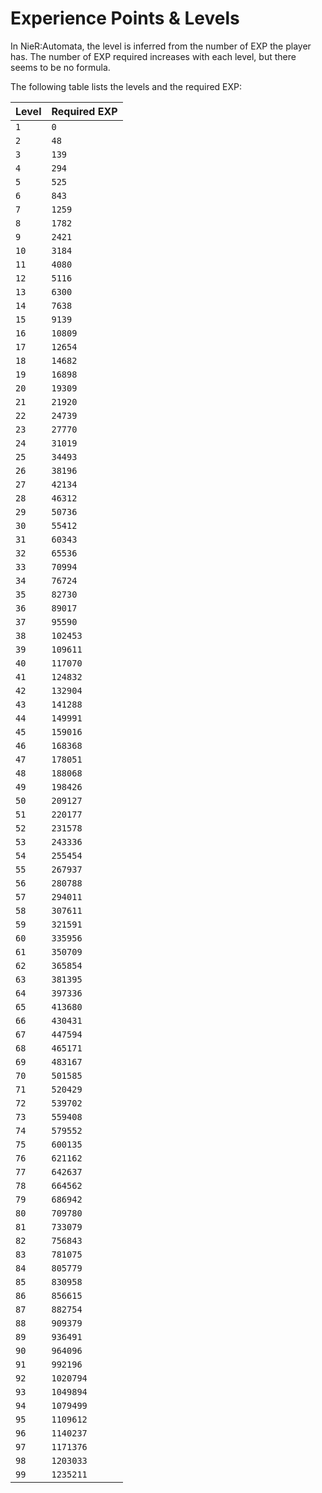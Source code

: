 # Experience Points & Levels

In NieR:Automata, the level is inferred from the number of EXP the player has.
The number of EXP required increases with each level, but there seems to be no
formula.

The following table lists the levels and the required EXP:

| Level | Required EXP |
| ----- | ------------ |
| `1`   | `0`          |
| `2`   | `48`         |
| `3`   | `139`        |
| `4`   | `294`        |
| `5`   | `525`        |
| `6`   | `843`        |
| `7`   | `1259`       |
| `8`   | `1782`       |
| `9`   | `2421`       |
| `10`  | `3184`       |
| `11`  | `4080`       |
| `12`  | `5116`       |
| `13`  | `6300`       |
| `14`  | `7638`       |
| `15`  | `9139`       |
| `16`  | `10809`      |
| `17`  | `12654`      |
| `18`  | `14682`      |
| `19`  | `16898`      |
| `20`  | `19309`      |
| `21`  | `21920`      |
| `22`  | `24739`      |
| `23`  | `27770`      |
| `24`  | `31019`      |
| `25`  | `34493`      |
| `26`  | `38196`      |
| `27`  | `42134`      |
| `28`  | `46312`      |
| `29`  | `50736`      |
| `30`  | `55412`      |
| `31`  | `60343`      |
| `32`  | `65536`      |
| `33`  | `70994`      |
| `34`  | `76724`      |
| `35`  | `82730`      |
| `36`  | `89017`      |
| `37`  | `95590`      |
| `38`  | `102453`     |
| `39`  | `109611`     |
| `40`  | `117070`     |
| `41`  | `124832`     |
| `42`  | `132904`     |
| `43`  | `141288`     |
| `44`  | `149991`     |
| `45`  | `159016`     |
| `46`  | `168368`     |
| `47`  | `178051`     |
| `48`  | `188068`     |
| `49`  | `198426`     |
| `50`  | `209127`     |
| `51`  | `220177`     |
| `52`  | `231578`     |
| `53`  | `243336`     |
| `54`  | `255454`     |
| `55`  | `267937`     |
| `56`  | `280788`     |
| `57`  | `294011`     |
| `58`  | `307611`     |
| `59`  | `321591`     |
| `60`  | `335956`     |
| `61`  | `350709`     |
| `62`  | `365854`     |
| `63`  | `381395`     |
| `64`  | `397336`     |
| `65`  | `413680`     |
| `66`  | `430431`     |
| `67`  | `447594`     |
| `68`  | `465171`     |
| `69`  | `483167`     |
| `70`  | `501585`     |
| `71`  | `520429`     |
| `72`  | `539702`     |
| `73`  | `559408`     |
| `74`  | `579552`     |
| `75`  | `600135`     |
| `76`  | `621162`     |
| `77`  | `642637`     |
| `78`  | `664562`     |
| `79`  | `686942`     |
| `80`  | `709780`     |
| `81`  | `733079`     |
| `82`  | `756843`     |
| `83`  | `781075`     |
| `84`  | `805779`     |
| `85`  | `830958`     |
| `86`  | `856615`     |
| `87`  | `882754`     |
| `88`  | `909379`     |
| `89`  | `936491`     |
| `90`  | `964096`     |
| `91`  | `992196`     |
| `92`  | `1020794`    |
| `93`  | `1049894`    |
| `94`  | `1079499`    |
| `95`  | `1109612`    |
| `96`  | `1140237`    |
| `97`  | `1171376`    |
| `98`  | `1203033`    |
| `99`  | `1235211`    |
